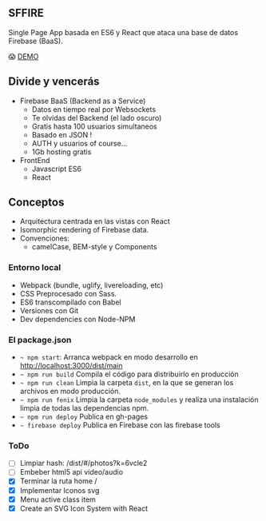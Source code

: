 ## SFFIRE
Single Page App basada en ES6 y React que ataca una base de datos Firebase (BaaS).

:scream: [DEMO](http://t0t.github.io/sffire)

## Divide y vencerás
- Firebase BaaS (Backend as a Service)
    - Datos en tiempo real por Websockets
    - Te olvidas del Backend (el lado oscuro)
    - Gratis hasta 100 usuarios simultaneos
    - Basado en JSON !
    - AUTH y usuarios of course...
    - 1Gb hosting gratis
- FrontEnd
  - Javascript ES6
  - React

## Conceptos
- Arquitectura centrada en las vistas con React
- Isomorphic rendering of Firebase data.
- Convenciones:
  - camelCase, BEM-style y Components

### Entorno local
- Webpack (bundle, uglify, livereloading, etc)
- CSS Preprocesado con Sass.
- ES6 transcompilado con Babel
- Versiones con Git
- Dev dependencies con Node-NPM

### El package.json

* `~ npm start`: Arranca webpack en modo desarrollo en [http://localhost:3000/dist/main](http://localhost:3000/dist/)
* `~ npm run build` Compila el código para distribuirlo en producción
* `~ npm run clean` Limpia la carpeta `dist`, en la que se generan los archivos en modo producción.
* `~ npm run fenix` Limpia la carpeta `node_modules` y realiza una instalación limpia de todas las dependencias npm.
* `~ npm run deploy` Publica en gh-pages
* `~ firebase deploy` Publica en Firebase con las firebase tools

### ToDo

- [ ] Limpiar hash: /dist/#/photos?k=6vcle2
- [ ] Embeber html5 api video/audio
- [x] Terminar la ruta home /
- [x] Implementar Iconos svg
- [x] Menu active class item
- [x] Create an SVG Icon System with React
